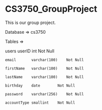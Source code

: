 # CS3750_GroupProject

This is our group project.



Database =>
	cs3750

Tables =>

users
	userID		int		Not Null
	
	email		varchar(100)	Not Null
	
	firstName	varchar(100)	Not Null
	
	lastName	varchar(100) 	Not Null
	
	birthday	date		Not Null
	
	password	varchar(256)	Not Null
	
	accountType	smallint	Not Null
	
